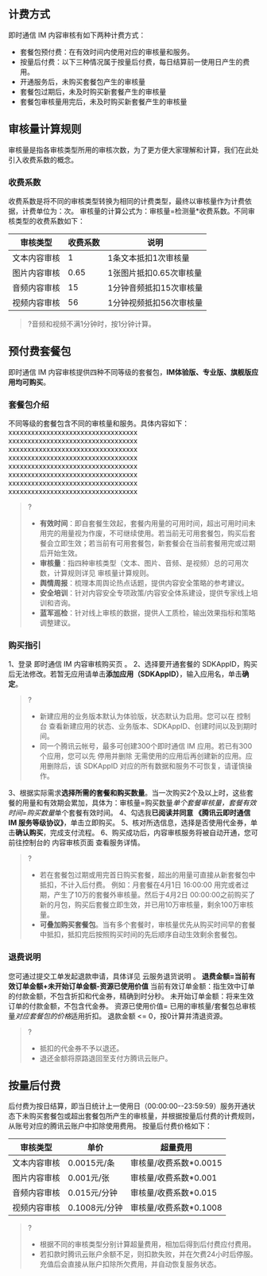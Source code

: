 ## 计费方式
即时通信 IM 内容审核有如下两种计费方式：
- 套餐包预付费：在有效时间内使用对应的审核量和服务。
- 按量后付费：以下三种情况属于按量后付费，每日结算前一使用日产生的费用。
 - 开通服务后，未购买套餐包产生的审核量
 - 套餐包过期后，未及时购买新套餐产生的审核量
 - 套餐包审核量用完后，未及时购买新套餐产生的审核量

## 审核量计算规则
审核量是指各审核类型所用的审核次数，为了更方便大家理解和计算，我们在此处引入收费系数的概念。

### 收费系数
收费系数是将不同的审核类型转换为相同的计费类型，最终以审核量作为计费依据，计费单位为：次。
审核量的计算公式为：审核量=检测量*收费系数。不同审核类型的收费系数如下：

| 审核类型   | 收费系数 | 说明             |
| ------ | ---- | -------------- |
| 文本内容审核 | 1    | 1条文本抵扣1次审核量    |
| 图片内容审核 | 0.65 | 1张图片抵扣0.65次审核量 |
| 音频内容审核 | 15   | 1分钟音频抵扣15次审核量  |
| 视频内容审核 | 56   | 1分钟视频抵扣56次审核量  |

>?音频和视频不满1分钟时，按1分钟计算。

## 预付费套餐包
即时通信 IM 内容审核提供四种不同等级的套餐包，**IM体验版、专业版、旗舰版应用均可购买**。
### 套餐包介绍
不同等级的套餐包含不同的审核量和服务。具体内容如下：
xxxxxxxxxxxxxxxxxxxxxxxxxxxxxxxxxx
xxxxxxxxxxxxxxxxxxxxxxxxxxxxxxxxxx
xxxxxxxxxxxxxxxxxxxxxxxxxxxxxxxxxx
xxxxxxxxxxxxxxxxxxxxxxxxxxxxxxxxxx
xxxxxxxxxxxxxxxxxxxxxxxxxxxxxxxxxx
xxxxxxxxxxxxxxxxxxxxxxxxxxxxxxxxxx
xxxxxxxxxxxxxxxxxxxxxxxxxxxxxxxxxx
xxxxxxxxxxxxxxxxxxxxxxxxxxxxxxxxxx

>?
>- **有效时间**：即自套餐生效起，套餐内用量的可用时间，超出可用时间未用完的用量视为作废，不可继续使用。若当前无可用套餐包，购买后套餐会立即生效；若当前有可用套餐包，新套餐会在当前套餐用完或过期后开始生效。
>- **审核量**：指四种审核类型（文本、图片、音频、是视频）总的可用次数，计算规则详见 审核量计算规则。
>- **舆情周报**：梳理本周舆论热点话题，提供内容安全策略的参考建议。
>- **安全培训**：针对内容安全专项政策/内容安全体系建设，提供专家线上培训和咨询。
>- **蓝军巡检**：针对线上审核的数据，提供人工质检，输出效果指标和策略调整建议。


### 购买指引
1、登录 即时通信 IM 内容审核购买页 。
2、选择要开通套餐的 SDKAppID，购买后无法修改。若暂无应用请单击**添加应用（SDKAppID）**，输入应用名，单击**确定**。
>?
>- 新建应用的业务版本默认为体验版，状态默认为启用。您可以在 控制台 查看新建应用的状态、业务版本、SDKAppID、创建时间以及到期时间。
>- 同一个腾讯云帐号，最多可创建300个即时通信 IM 应用。若已有300个应用，您可以先 停用并删除 无需使用的应用后再创建新的应用。应用删除后，该 SDKAppID 对应的所有数据和服务不可恢复，请谨慎操作。

3、根据实际需求**选择所需的套餐和购买数量**。当一次购买2个及以上时，这些套餐的用量和有效期会累加，具体为：审核量=购买数量*单个套餐审核量，套餐有效时间=购买数量*单个套餐有效时间。
4、勾选我**已阅读并同意 《腾讯云即时通信 IM 服务等级协议》**，单击立即购买。
5、核对所选信息，选择是否使用代金券，单击**确认购买**，完成支付流程。
6、购买成功后，内容审核服务将被自动开通，您可前往控制台的 内容审核页面 查看服务详情。
>?
>- 若在套餐包过期或用完首日购买套餐，超出的用量可直接从新套餐包中抵扣，不计入后付费。
例如：月套餐在4月1日 16:00:00 用完或者过期，产生了10万的套餐外审核量。然后于4月2日 00:00:00之前购买了新的月包，购买后套餐立即生效，并已用10万审核量，剩余100万审核量。
>- **可叠加购买套餐包**。当有多个套餐时，审核量优先从购买时间早的套餐中抵扣，抵扣完后按照购买时间的先后顺序自动生效剩余套餐包。

### 退费说明
您可通过提交工单发起退款申请，具体详见 云服务退货说明 。
**退费金额=当前有效订单金额+未开始订单金额-资源已使用价值**
当前有效订单金额：指生效中订单的付款金额，不包含折扣和代金券，精确到时分秒。
未开始订单金额：将来生效订单的付款金额，不包含代金券。
资源已使用价值= 已用的审核量/套餐包总审核量*对应套餐包的价格*适用折扣。
退款金额 <= 0，按0计算并清退资源。
>?
>- 抵扣的代金券不予以退还。
>- 退还金额将原路退回至支付方腾讯云账户。


## 按量后付费
后付费为按日结算，即当日统计上一使用日（00:00:00--23:59:59）服务开通状态下未购买套餐包或超出套餐包所产生的审核量，并根据按量后付费的计费规则，从账号对应的腾讯云账户中扣除使用费用。
按量后付费价格如下：

| 审核类型   | 单价         | 超量费用             |
| ------ | ---------- | ---------------- |
| 文本内容审核 | 0.0015元/条  | 审核量/收费系数\*0.0015 |
| 图片内容审核 | 0.001元/张   | 审核量/收费系数\*0.001  |
| 音频内容审核 | 0.015元/分钟  | 审核量/收费系数\*0.015  |
| 视频内容审核 | 0.1008元/分钟 | 审核量/收费系数\*0.1008 |

>?
>- 根据不同的审核类型分别计算超量费用，相加后得到后付费应付费用。
>- 若扣款时腾讯云账户余额不足，则扣款失败，并在欠费24小时后停服。充值后会直接从账户扣除所欠费用，并自动恢复服务状态。
